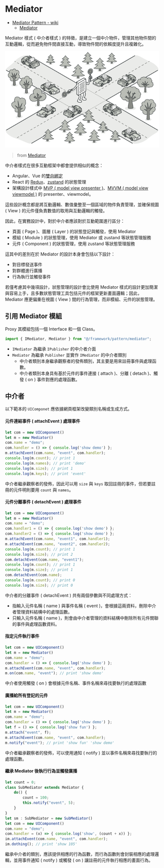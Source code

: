 # Mediator

+ [Mediator Pattern - wiki](https://en.wikipedia.org/wiki/Mediator_pattern)
    - [Mediator](https://refactoring.guru/design-patterns/mediator)

Mediator 樣式 ( 中介者樣式 ) 的特徵，是建立一個中介物件，管理其他物件間的互動邏輯，從而避免物件間直接互動，導致物件間的依賴度提升且複雜化。

![](./concept.png)
> from [Mediator](https://refactoring.guru/design-patterns/mediator)


中介者樣式在很多互動框架中都會提供相似的概念：

+ Angular、Vue 的[雙向綁定](https://angular.dev/guide/templates/two-way-binding)
+ React 的 [Redux](https://redux.js.org/introduction/getting-started)、[zustand](https://zustand.docs.pmnd.rs/getting-started/introduction) 的狀態管理
+ 架構設計樣式中 [MVP ( model view presenter )](https://en.wikipedia.org/wiki/Model%E2%80%93view%E2%80%93presenter)、[MVVM ( model view viewmodel )](https://en.wikipedia.org/wiki/Model%E2%80%93view%E2%80%93viewmodel) 的 presenter、viewmodel。

這些設計概念都是將互動邏輯、數值彙整至一個區域的物件負責管理，並確保視圖 ( View ) 的元件僅負責數值的取用與互動邏輯的觸發。

因此，在實務設計中，對於中介者應該對於互動範圍進行區分：

+ 頁面 ( Page )、圖層 ( Layer ) 的狀態登記與觸發，使用 Mediator
+ 模組 ( Module ) 的狀態管理，使用 Mediator 或 zustand 等狀態管理服務
+ 元件 ( Component ) 的狀態管理，使用 zustand 等狀態管理服務

這其中的差別在於 Mediator 的設計本身會包括以下設計：

+ 對目標發送事件
+ 對群體進行廣播
+ 行為執行並觸發事件

若僅考慮其中幾項設計，狀態管理的設計會比使用 Mediator 樣式的設計更加簡潔與容易上手，且多數狀態管理工具包括元件的框架更新畫面邏輯；因此，Mediator 應更偏重在視圖 ( View ) 間的行為管理，而非模組、元件的狀態管理。

## 引用 Mediator 模組

Proxy 其模組包括一個 Interface 和一個 Class。

```js
import { IMediator, Mediator } from "@/framework/pattern/mediator";
```

+ ```IMediator``` 為繼承 ```IPublisher``` 的中介者介面
+ ```Mediator``` 為繼承 ```Publisher``` 並實作 ```IMediator``` 的中介者類別
    - 中介者類別本身繼承觀察者的發佈類別，其主要是用來註冊事件與處理函數。
    - 中介者類別本身具有基於元件的事件連接 ( attach )、分離 ( detach )、觸發 ( on ) 事件對應的處理函數。

## 中介者

以下範本的 ```UIComponet``` 應依據網頁框架改變類別名稱或生成方式。

#### 元件連結事件 ( attachEvent ) 處理事件

```js
let com = new UIComponent()
let m = new Mediator()
com.name = "demo";
com.handler = () => { console.log('show demo') };
m.attachEvent(com.name, "event", com.handler);
console.log(m.count); // print 1
console.log(m.names); // print 'demo'
console.log(m.size); // print 1
console.log(m.keys); // print 'event'
```

中介者繼承觀察者的發佈，因此可以用 ```size``` 與 ```keys``` 取回註冊的事件，但若要註冊的元件明則要用 ```count``` 與 ```names```。

#### 元件分離事件 ( detachEvent ) 處理事件

```js
let com = new UIComponent()
let m = new Mediator()
com.name = "demo";
com.handler1 = () => { console.log('show demo') };
com.handler2 = () => { console.log('show demo') };
m.attachEvent(com.name, "event1", com.handler1);
m.attachEvent(com.name, "event2", com.handler2);
console.log(m.count); // print 1
console.log(m.size); // print 2
com.detachEvent(com.name, "event1");
console.log(m.count); // print 1
console.log(m.size); // print 1
com.detachEvent(com.name);
console.log(m.count); // print 0
console.log(m.size); // print 0
```

中介者的分離事件 ( detachEvent ) 共有兩個參數與不同處理方式：

+ 指輸入元件名稱 ( name ) 與事件名稱 ( event )，會根據這兩資料，刪除中介者管理資料結構中的處理函數。
+ 只輸入元件名稱 ( name )，則會由中介者管理的資料結構中刪除所有元件關聯的事件與處理函數資料。

#### 指定元件執行事件

```js
let com = new UIComponent()
let m = new Mediator()
com.name = "demo";
com.handler = () => { console.log('show demo') };
m.attachEvent(com.name, "event", com.handler);
m.on(com.name, "event"); // print 'show demo'
```

中介者使用觸發 ( on ) 會根據元件名稱、事件名稱來尋找要執行的處理函數

#### 廣播給所有登記的元件

```js
let com = new UIComponent()
let m = new Mediator()
com.name = "demo";
com.handler = () => { console.log('show demo') };
let f = () => { console.log('show fun') };
m.attach("event", f);
m.attachEvent(com.name, "event", com.handler);
m.notify("event"); // print 'show fun' 'show demo'
```

中介者繼承觀察者的發佈，可以使用通知 ( notify ) 並以事件名稱來尋找要執行的處理函數。

#### 繼承 Mediator 後執行行為並觸發廣播

```js
let count = 0;
class SubMediator extends Mediator {
    do() {
        count = 100;
        this.notify("event", 5);
    }
}
let sm : SubMediator = new SubMediator()
let com = new UIComponent()
com.name = "demo";
com.handler = (x) => { console.log('show', (count + x)) };
im.attachEvent(com.name, "event", com.handler);
im.dothing(); // print 'show 105'
```

繼承中介者的類別，應該提供相應的行為函數，而行為函數則會封裝相應的處理邏輯，並用事件通知 ( notify ) 或觸發 ( on ) 讓註冊的元件執行相應的畫面行為。
